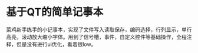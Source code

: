 # 基于QT的简单记事本
菜鸡新手练手的小记事本，实现了文件写入读取保存，编码选择，行列显示，单行高亮，滚动放大缩小字体。用到了信号槽，事件，自定义控件等基础操作，全程注释，但是没有进行ui优化，看着很low。
